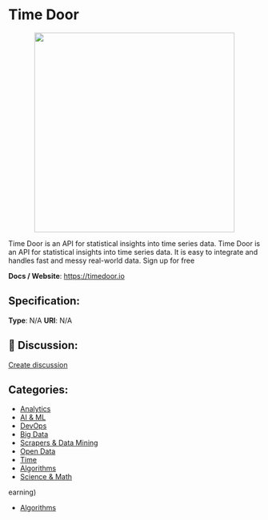 # Time Door
<p align="center">
    <img width="400" src="https://raw.githubusercontent.com/apis-list/apis-list/main/apis/time-door/logo_256x256.png" />
</p>

Time Door is an API for statistical insights into time series data.  Time Door is an API for statistical insights into time series data. It is easy to integrate and handles fast and messy real-world data. Sign up for free

**Docs / Website**: https://timedoor.io

## Specification:
**Type**:  N/A 
**URI**:  N/A 

## 💬 Discussion:
[Create discussion](https://github.com/apis-list/apis-list/discussions/new)

## Categories:
- [Analytics](https://github.com/apis-list/apis-list#analytics)
- [AI & ML](https://github.com/apis-list/apis-list#ai-and-ml)
- [DevOps](https://github.com/apis-list/apis-list#devops)
- [Big Data](https://github.com/apis-list/apis-list#big-data)
- [Scrapers & Data Mining](https://github.com/apis-list/apis-list#scrapers-and-data-mining)
- [Open Data](https://github.com/apis-list/apis-list#open-data)
- [Time](https://github.com/apis-list/apis-list#time)
- [Algorithms](https://github.com/apis-list/apis-list#algorithms)
- [Science & Math](https://github.com/apis-list/apis-list#science-and-math)



earning)
- [Algorithms](https://github.com/apis-list/apis-list#algorithms)



